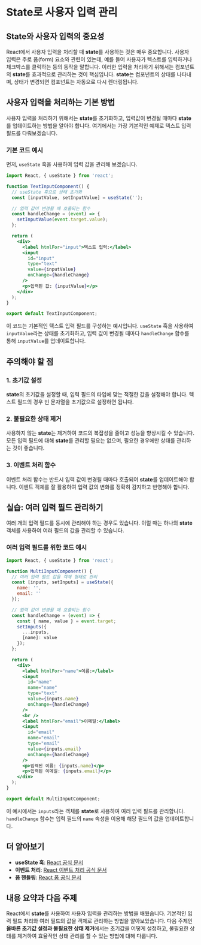 # State로 사용자 입력 관리

## State와 사용자 입력의 중요성

React에서 사용자 입력을 처리할 때 **state**를 사용하는 것은 매우 중요합니다. 사용자 입력은 주로 폼(form) 요소와 관련이 있는데, 예를 들어 사용자가 텍스트를 입력하거나 체크박스를 클릭하는 등의 동작을 말합니다. 이러한 입력을 처리하기 위해서는 컴포넌트의 **state**를 효과적으로 관리하는 것이 핵심입니다. **state**는 컴포넌트의 상태를 나타내며, 상태가 변경되면 컴포넌트는 자동으로 다시 렌더링됩니다.

## 사용자 입력을 처리하는 기본 방법

사용자 입력을 처리하기 위해서는 **state**를 초기화하고, 입력값이 변경될 때마다 **state**를 업데이트하는 방법을 알아야 합니다. 여기에서는 가장 기본적인 예제로 텍스트 입력 필드를 다뤄보겠습니다.

### 기본 코드 예시

먼저, `useState` 훅을 사용하여 입력 값을 관리해 보겠습니다.

```jsx
import React, { useState } from 'react';

function TextInputComponent() {
  // useState 훅으로 상태 초기화
  const [inputValue, setInputValue] = useState('');

  // 입력 값이 변경될 때 호출되는 함수
  const handleChange = (event) => {
    setInputValue(event.target.value);
  };

  return (
    <div>
      <label htmlFor="input">텍스트 입력:</label>
      <input
        id="input"
        type="text"
        value={inputValue}
        onChange={handleChange}
      />
      <p>입력된 값: {inputValue}</p>
    </div>
  );
}

export default TextInputComponent;
```

이 코드는 기본적인 텍스트 입력 필드를 구성하는 예시입니다. `useState` 훅을 사용하여 `inputValue`라는 상태를 초기화하고, 입력 값이 변경될 때마다 `handleChange` 함수를 통해 `inputValue`를 업데이트합니다.

## 주의해야 할 점

### 1. 초기값 설정
**state**의 초기값을 설정할 때, 입력 필드의 타입에 맞는 적절한 값을 설정해야 합니다. 텍스트 필드의 경우 빈 문자열을 초기값으로 설정하면 됩니다.

### 2. 불필요한 상태 제거
사용하지 않는 **state**는 제거하여 코드의 복잡성을 줄이고 성능을 향상시킬 수 있습니다. 모든 입력 필드에 대해 **state**를 관리할 필요는 없으며, 필요한 경우에만 상태를 관리하는 것이 좋습니다.

### 3. 이벤트 처리 함수
이벤트 처리 함수는 반드시 입력 값이 변경될 때마다 호출되어 **state**를 업데이트해야 합니다. 이벤트 객체를 잘 활용하여 입력 값의 변화를 정확히 감지하고 반영해야 합니다.

## 실습: 여러 입력 필드 관리하기

여러 개의 입력 필드를 동시에 관리해야 하는 경우도 있습니다. 이럴 때는 하나의 **state** 객체를 사용하여 여러 필드의 값을 관리할 수 있습니다.

### 여러 입력 필드를 위한 코드 예시

```jsx
import React, { useState } from 'react';

function MultiInputComponent() {
  // 여러 입력 필드 값을 객체 형태로 관리
  const [inputs, setInputs] = useState({
    name: '',
    email: ''
  });

  // 입력 값이 변경될 때 호출되는 함수
  const handleChange = (event) => {
    const { name, value } = event.target;
    setInputs({
      ...inputs,
      [name]: value
    });
  };

  return (
    <div>
      <label htmlFor="name">이름:</label>
      <input
        id="name"
        name="name"
        type="text"
        value={inputs.name}
        onChange={handleChange}
      />
      <br />
      <label htmlFor="email">이메일:</label>
      <input
        id="email"
        name="email"
        type="email"
        value={inputs.email}
        onChange={handleChange}
      />
      <p>입력된 이름: {inputs.name}</p>
      <p>입력된 이메일: {inputs.email}</p>
    </div>
  );
}

export default MultiInputComponent;
```

이 예시에서는 `inputs`라는 객체를 **state**로 사용하여 여러 입력 필드를 관리합니다. `handleChange` 함수는 입력 필드의 `name` 속성을 이용해 해당 필드의 값을 업데이트합니다.

## 더 알아보기

- **useState 훅**: [React 공식 문서](https://react.dev)
- **이벤트 처리**: [React 이벤트 처리 공식 문서](https://react.dev)
- **폼 핸들링**: [React 폼 공식 문서](https://react.dev)

## 내용 요약과 다음 주제

React에서 **state**를 사용하여 사용자 입력을 관리하는 방법을 배웠습니다. 기본적인 입력 필드 처리와 여러 필드의 값을 객체로 관리하는 방법을 알아보았습니다. 다음 주제인 **올바른 초기값 설정과 불필요한 상태 제거**에서는 초기값을 어떻게 설정하고, 불필요한 상태를 제거하여 효율적인 상태 관리를 할 수 있는 방법에 대해 다룹니다.